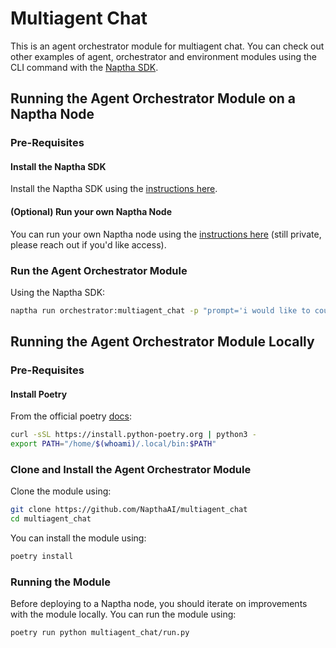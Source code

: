 # Multiagent Chat

This is an agent orchestrator module for multiagent chat. You can check out other examples of agent, orchestrator and environment modules using the CLI command with the [Naptha SDK](https://github.com/NapthaAI/naptha-sdk). 

## Running the Agent Orchestrator Module on a Naptha Node

### Pre-Requisites 

#### Install the Naptha SDK

Install the Naptha SDK using the [instructions here](https://github.com/NapthaAI/naptha-sdk).

#### (Optional) Run your own Naptha Node

You can run your own Naptha node using the [instructions here](https://github.com/NapthaAI/node) (still private, please reach out if you'd like access).

### Run the Agent Orchestrator Module

Using the Naptha SDK:

```bash
naptha run orchestrator:multiagent_chat -p "prompt='i would like to count up to ten, one number at a time. ill start. one.'" --worker_nodes "http://node.naptha.ai:7001,http://node1.naptha.ai:7001" --environment_nodes "postgresql://naptha:naptha@localhost:3002/naptha"
```

## Running the Agent Orchestrator Module Locally

### Pre-Requisites 

#### Install Poetry 

From the official poetry [docs](https://python-poetry.org/docs/#installing-with-the-official-installer):

```bash
curl -sSL https://install.python-poetry.org | python3 -
export PATH="/home/$(whoami)/.local/bin:$PATH"
```

### Clone and Install the Agent Orchestrator Module

Clone the module using:

```bash
git clone https://github.com/NapthaAI/multiagent_chat
cd multiagent_chat
```

You can install the module using:

```bash
poetry install
```

### Running the Module

Before deploying to a Naptha node, you should iterate on improvements with the module locally. You can run the module using:

```bash
poetry run python multiagent_chat/run.py
```
